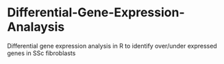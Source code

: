 # Differential-Gene-Expression-Analaysis
Differential gene expression analysis in R to identify over/under expressed genes in SSc fibroblasts
